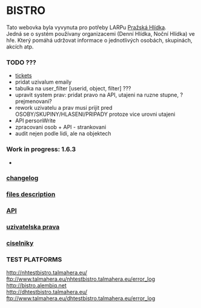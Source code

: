 # BISTRO

Tato webovka byla vyvynuta pro potřeby LARPu [Pražská Hlídka](http://www.prazskahlidka.cz/).  
Jedná se o systém používany organizacemi (Denní Hlídka, Noční Hlídka) ve hře. Který pomáhá udržovat informace o jednotlivých osobách, skupinách, akcích atp.  

### TODO ???
- [tickets](https://dhbistro.leankit.com/board/24275378)  
- pridat uzivalum emaily
- tabulka na user_filter [userid, object, filter] ???  
- upravit system prav: pridat pravo na API, utajeni na ruzne stupne, ?prejmenovani?  
- rework uzivatelu a prav musi prijit pred OSOBY/SKUPINY/HLASENI/PRIPADY protoze vice urovni utajeni
- API personWrite  
- zpracovani osob + API - strankovani  
- audit nejen podle lidi, ale na objektech  

### Work in progress: 1.6.3
-  



### [changelog](doc/changelog.md)

### [files description](doc/files.md)

### [API](doc/api.md)

### [uzivatelska prava](doc/rights.md)

### [ciselniky](doc/enums.md)

### TEST PLATFORMS
http://nhtestbistro.talmahera.eu/  
ftp://www.talmahera.eu/nhtestbistro.talmahera.eu/error_log  
http://bistro.alembiq.net  
http://dhtestbistro.talmahera.eu/  
ftp://www.talmahera.eu/dhtestbistro.talmahera.eu/error_log  
